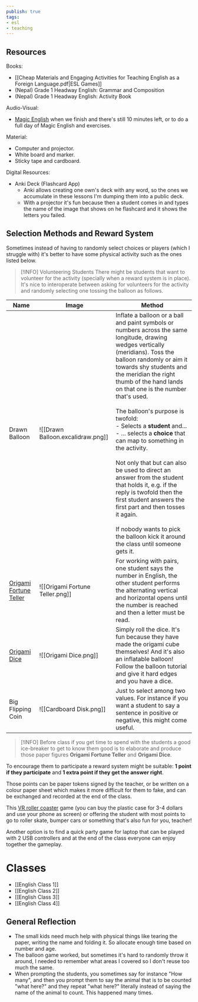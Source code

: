 ```yaml
---
publish: true
tags:
- esl
- teaching
---
```


## Resources
Books:
- [[Cheap Materials and Engaging Activities for Teaching English as a Foreign Language.pdf|ESL Games]]
- (Nepal) Grade 1 Headway English: Grammar and Composition
- (Nepal) Grade 1 Headway English: Activity Book

Audio-Visual:
- [Magic English](https://www.youtube.com/playlist?list=PLL4rJkInfUHUL44tyu1bu7YxwWRukTExx) when we finish and there's still 10 minutes left, or to do a full day of Magic English and exercises.

Material:
- Computer and projector.
- White board and marker.
- Sticky tape and cardboard.

Digital Resources:
- Anki Deck (Flashcard App)
	- Anki allows creating one own's deck with any word, so the ones we accumulate in these lessons I'm dumping them into a public deck.
	- With a projector it's fun because then a student comes in and types the name of the image that shows on he flashcard and it shows the letters you failed.

## Selection Methods and Reward System
Sometimes instead of having to randomly select choices or players (which I struggle with) it's better to have some physical activity such as the ones listed below.

> [!INFO] Volunteering Students
> There might be students that want to volunteer for the activity (specially when a reward system is in place). It's nice to interoperate between asking for volunteers for the activity and randomly selecting one tossing the balloon as follows.


| Name                                                                  | Image                             | Method                                                                                                                                                                                                                                                                                                                                                                                                                                                                                                                                                                                                                                                                                                                           |
| --------------------------------------------------------------------- | --------------------------------- | -------------------------------------------------------------------------------------------------------------------------------------------------------------------------------------------------------------------------------------------------------------------------------------------------------------------------------------------------------------------------------------------------------------------------------------------------------------------------------------------------------------------------------------------------------------------------------------------------------------------------------------------------------------------------------------------------------------------------------- |
| Drawn Balloon                                                         | ![[Drawn Balloon.excalidraw.png]] | Inflate a balloon or a ball and paint symbols or numbers across the same longitude, drawing wedges vertically (meridians). Toss the balloon randomly or aim it towards shy students and the meridian the right thumb of the hand lands on that one is the number that's used.<br><br>The balloon's purpose is twofold:<br>- Selects a **student** and...<br>- ...  selects a **choice** that can map to something in the activity.<br><br>Not only that but can also be used to direct an answer from the student that holds it, e.g. if the reply is twofold then the first student answers the first part and then tosses it again.<br><br>If nobody wants to pick the balloon kick it around the class until someone gets it. |
| [Origami Fortune Teller](https://www.youtube.com/watch?v=SAhiIlTxUYA) | ![[Origami Fortune Teller.png]]   | For working with pairs, one student says the number in English, the other student performs the alternating vertical and horizontal opens until the number is reached and then a letter must be read.                                                                                                                                                                                                                                                                                                                                                                                                                                                                                                                             |
| [Origami Dice](https://www.youtube.com/watch?v=8hA1BKyx5lA)           | ![[Origami Dice.png]]             | Simply roll the dice. It's fun because they have made the origami cube themselves! And it's also an inflatable balloon! Follow the balloon tutorial and give it hard edges and you have a dice.                                                                                                                                                                                                                                                                                                                                                                                                                                                                                                                                  |
| Big Flipping Coin                                                     | ![[Cardboard Disk.png]]           | Just to select among two values. For instance if you want a student to say a sentence in positive or negative, this might come useful.                                                                                                                                                                                                                                                                                                                                                                                                                                                                                                                                                                                           |

> [!INFO] 
> Before class if you get time to spend with the students a good ice-breaker to get to know them good is to elaborate and produce those paper figures **Origami Fortune Teller** and **Origami Dice**.

To encourage them to participate a reward system might be suitable: **1 point if they participate** and **1 extra point if they get the answer right**.

Those points can be paper tokens signed by the teacher, or be written on a colour paper sheet which makes it more difficult for them to fake, and can be exchanged and recorded at the end of the class.

This [VR roller coaster](https://apps.apple.com/es/app/roller-coaster-vr-theme-park/id1029391378?l=en-GB) game (you can buy the plastic case for 3-4 dollars and use your phone as screen) or offering the student with most points to go to roller skate, bumper cars or something that's also fun for you, teacher!

Another option is to find a quick party game for laptop that can be played with 2 USB controllers and at the end of the class everyone can enjoy together the gameplay.

# Classes
- [[English Class 1]]
- [[English Class 2]]
- [[English Class 3]]
- [[English Class 4]]

## General Reflection
- The small kids need much help with physical things like tearing the paper, writing the name and folding it. So allocate enough time based on number and age.
- The balloon game worked, but sometimes it's hard to randomly throw it around, I needed to remember what areas I covered so I don't reuse too much the same.
- When prompting the students, you sometimes say for instance "How many", and then you prompt them to say the animal that is to be counted "what here?" and they repeat "what here?" literally instead of saying the name of the animal to count. This happened many times.